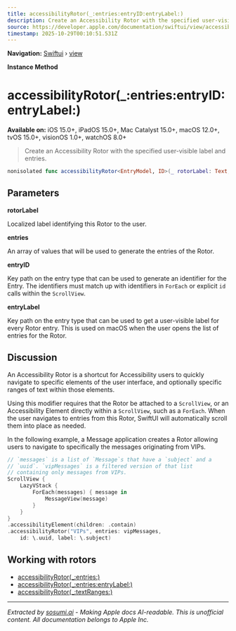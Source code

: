 ```yaml
---
title: accessibilityRotor(_:entries:entryID:entryLabel:)
description: Create an Accessibility Rotor with the specified user-visible label and entries.
source: https://developer.apple.com/documentation/swiftui/view/accessibilityrotor(_:entries:entryid:entrylabel:)
timestamp: 2025-10-29T00:10:51.531Z
---
```


**Navigation:** [Swiftui](/documentation/swiftui) › [view](/documentation/swiftui/view)

**Instance Method**

# accessibilityRotor(_:entries:entryID:entryLabel:)

**Available on:** iOS 15.0+, iPadOS 15.0+, Mac Catalyst 15.0+, macOS 12.0+, tvOS 15.0+, visionOS 1.0+, watchOS 8.0+

> Create an Accessibility Rotor with the specified user-visible label and entries.

```swift
nonisolated func accessibilityRotor<EntryModel, ID>(_ rotorLabel: Text, entries: [EntryModel], entryID: KeyPath<EntryModel, ID>, entryLabel: KeyPath<EntryModel, String>) -> some View where ID : Hashable
```

## Parameters

**rotorLabel**

Localized label identifying this Rotor to the user.



**entries**

An array of values that will be used to generate the entries of the Rotor.



**entryID**

Key path on the entry type that can be used to generate an identifier for the Entry. The identifiers must match up with identifiers in `ForEach` or explicit `id` calls within the `ScrollView`.



**entryLabel**

Key path on the entry type that can be used to get a user-visible label for every Rotor entry. This is used on macOS when the user opens the list of entries for the Rotor.



## Discussion

An Accessibility Rotor is a shortcut for Accessibility users to quickly navigate to specific elements of the user interface, and optionally specific ranges of text within those elements.

Using this modifier requires that the Rotor be attached to a `ScrollView`, or an Accessibility Element directly within a `ScrollView`, such as a `ForEach`. When the user navigates to entries from this Rotor, SwiftUI will automatically scroll them into place as needed.

In the following example, a Message application creates a Rotor allowing users to navigate to specifically the messages originating from VIPs.

```swift
// `messages` is a list of `Message`s that have a `subject` and a
// `uuid`. `vipMessages` is a filtered version of that list
// containing only messages from VIPs.
ScrollView {
    LazyVStack {
        ForEach(messages) { message in
            MessageView(message)
        }
    }
}
.accessibilityElement(children: .contain)
.accessibilityRotor("VIPs", entries: vipMessages,
    id: \.uuid, label: \.subject)
```

## Working with rotors

- [accessibilityRotor(_:entries:)](/documentation/swiftui/view/accessibilityrotor(_:entries:))
- [accessibilityRotor(_:entries:entryLabel:)](/documentation/swiftui/view/accessibilityrotor(_:entries:entrylabel:))
- [accessibilityRotor(_:textRanges:)](/documentation/swiftui/view/accessibilityrotor(_:textranges:))

---

*Extracted by [sosumi.ai](https://sosumi.ai) - Making Apple docs AI-readable.*
*This is unofficial content. All documentation belongs to Apple Inc.*
